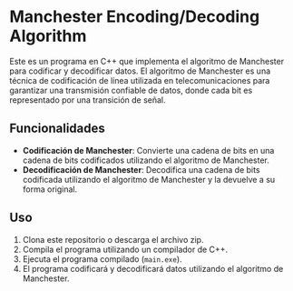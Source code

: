 # Manchester Encoding/Decoding Algorithm

Este es un programa en C++ que implementa el algoritmo de Manchester para codificar y decodificar datos. El algoritmo de Manchester es una técnica de codificación de línea utilizada en telecomunicaciones para garantizar una transmisión confiable de datos, donde cada bit es representado por una transición de señal.

## Funcionalidades

- **Codificación de Manchester**: Convierte una cadena de bits en una cadena de bits codificados utilizando el algoritmo de Manchester.
- **Decodificación de Manchester**: Decodifica una cadena de bits codificada utilizando el algoritmo de Manchester y la devuelve a su forma original.

## Uso

1. Clona este repositorio o descarga el archivo zip.
2. Compila el programa utilizando un compilador de C++.
3. Ejecuta el programa compilado (`main.exe`).
4. El programa codificará y decodificará datos utilizando el algoritmo de Manchester.



